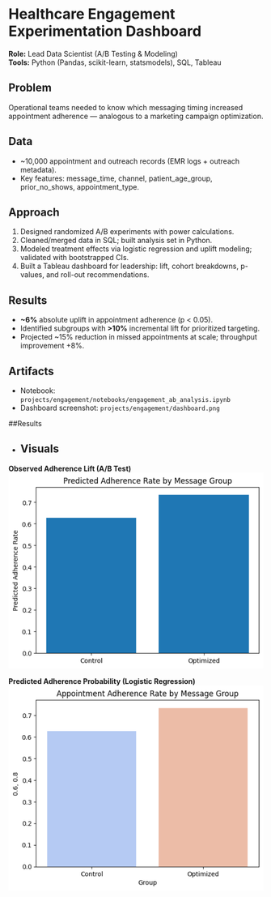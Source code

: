 # Healthcare Engagement Experimentation Dashboard

**Role:** Lead Data Scientist (A/B Testing & Modeling)  
**Tools:** Python (Pandas, scikit-learn, statsmodels), SQL, Tableau

## Problem
Operational teams needed to know which messaging timing increased appointment adherence — analogous to a marketing campaign optimization.

## Data
- ~10,000 appointment and outreach records (EMR logs + outreach metadata).  
- Key features: message_time, channel, patient_age_group, prior_no_shows, appointment_type.

## Approach
1. Designed randomized A/B experiments with power calculations.  
2. Cleaned/merged data in SQL; built analysis set in Python.  
3. Modeled treatment effects via logistic regression and uplift modeling; validated with bootstrapped CIs.  
4. Built a Tableau dashboard for leadership: lift, cohort breakdowns, p-values, and roll-out recommendations.

## Results
- **~6%** absolute uplift in appointment adherence (p < 0.05).  
- Identified subgroups with **>10%** incremental lift for prioritized targeting.  
- Projected ~15% reduction in missed appointments at scale; throughput improvement +8%.

## Artifacts
- Notebook: `projects/engagement/notebooks/engagement_ab_analysis.ipynb`  
- Dashboard screenshot: `projects/engagement/dashboard.png`

##Results
- ## Visuals

**Observed Adherence Lift (A/B Test)**  
![Observed Adherence Lift](./appointment_adherence_chart.png)

**Predicted Adherence Probability (Logistic Regression)**  
![Predicted Adherence Probability](./predicted_adherence_chart.png)

